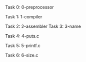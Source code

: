 Task 0: 0-preprocessor

Task 1: 1-compiler

Task 2: 2-assembler
Task 3: 3-name

Task 4: 4-puts.c

Task 5: 5-printf.c

Task 6: 6-size.c
